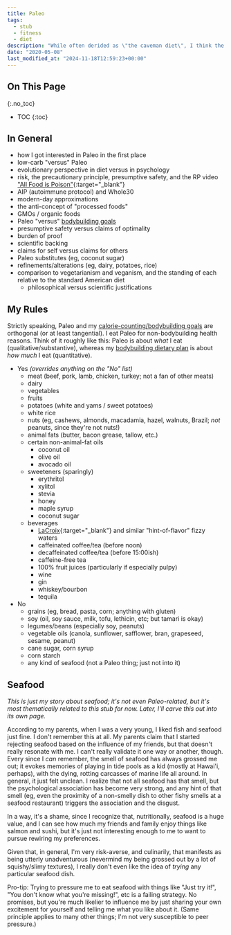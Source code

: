 ```yaml
---
title: Paleo
tags:
  - stub
  - fitness
  - diet
description: "While often derided as \"the caveman diet\", I think the right approach to evaluating Paleo is in thinking of it as a presumptively safe default."
date: "2020-05-08"
last_modified_at: "2024-11-18T12:59:23+00:00"
---
```


## On This Page
{:.no_toc}
* TOC
{:toc}

## In General

* how I got interested in Paleo in the first place
* low-carb "versus" Paleo
* evolutionary perspective in diet versus in psychology
* risk, the precautionary principle, presumptive safety, and the RP video ["All Food is Poison"](https://www.youtube.com/watch?v=qH8LUFOaiek){:target="&lowbar;blank"}
* AIP (autoimmune protocol) and Whole30
* modern-day approximations
* the anti-concept of "processed foods"
* GMOs / organic foods
* Paleo "versus" [bodybuilding goals](/physical-fitness/#diet)
* presumptive safety versus claims of optimality
* burden of proof
* scientific backing
* claims for self versus claims for others
* Paleo substitutes (eg, coconut sugar)
* refinements/alterations (eg, dairy, potatoes, rice)
* comparison to vegetarianism and veganism, and the standing of each relative to the standard American diet
  * philosophical versus scientific justifications

## My Rules

Strictly speaking, Paleo and my [calorie-counting/bodybuilding goals](/physical-fitness/#diet) are orthogonal (or at least tangential). I eat Paleo for non-bodybuilding health reasons. Think of it roughly like this: Paleo is about _what_ I eat (qualitative/substantive), whereas my [bodybuilding dietary plan](/physical-fitness/#diet) is about _how much_ I eat (quantitative).

* Yes _(overrides anything on the "No" list)_
  * meat (beef, pork, lamb, chicken, turkey; not a fan of other meats)
  * dairy
  * vegetables
  * fruits
  * potatoes (white and yams / sweet potatoes)
  * white rice
  * nuts (eg, cashews, almonds, macadamia, hazel, walnuts, Brazil; _not_ peanuts, since they're not nuts!)
  * animal fats (butter, bacon grease, tallow, etc.)
  * certain non-animal-fat oils
    * coconut oil
    * olive oil
    * avocado oil
  * sweeteners (sparingly)
    * erythritol
    * xylitol
    * stevia
    * honey
    * maple syrup
    * coconut sugar
  * beverages
    * [LaCroix](https://www.lacroixwater.com/){:target="&lowbar;blank"} and similar "hint-of-flavor" fizzy waters
    * caffeinated coffee/tea (before noon)
    * decaffeinated coffee/tea (before 15:00ish)
    * caffeine-free tea
    * 100% fruit juices (particularly if especially pulpy)
    * wine
    * gin
    * whiskey/bourbon
    * tequila
* No
  * grains (eg, bread, pasta, corn; anything with gluten)
  * soy (oil, soy sauce, milk, tofu, lethicin, etc; but tamari is okay)
  * legumes/beans (especially soy, peanuts)
  * vegetable oils (canola, sunflower, safflower, bran, grapeseed, sesame, peanut)
  * cane sugar, corn syrup
  * corn starch
  * any kind of seafood (not a Paleo thing; just not into it)

## Seafood
_This is just my story about seafood; it's not even Paleo-related, but it's most thematically related to this stub for now. Later, I'll carve this out into its own page._

According to my parents, when I was a very young, I liked fish and seafood just fine. I don't remember this at all. My parents claim that I started rejecting seafood based on the influence of my friends, but that doesn't really resonate with me. I can't really validate it one way or another, though. Every since I _can_ remember, the smell of seafood has always grossed me out; it evokes memories of playing in tide pools as a kid (mostly at Hawai'i, perhaps), with the dying, rotting carcasses of marine life all around. In general, it just felt unclean. I realize that not all seafood has that smell, but the psychological association has become very strong, and any hint of that smell (eg, even the proximity of a non-smelly dish to other fishy smells at a seafood restaurant) triggers the association and the disgust.

In a way, it's a shame, since I recognize that, nutritionally, seafood is a huge value, and I can see how much my friends and family enjoy things like salmon and sushi, but it's just not interesting enough to me to want to pursue rewiring my preferences.

Given that, in general, I'm very risk-averse, and culinarily, that manifests as being utterly unadventurous (nevermind my being grossed out by a lot of squishy/slimy textures), I really don't even like the idea of _trying_ any particular seafood dish.

Pro-tip: Trying to pressure me to eat seafood with things like "Just try it!", "You don't know what you're missing!", etc is a failing strategy. No promises, but you're much likelier to influence me by just sharing your own excitement for yourself and telling me what you like about it. (Same principle applies to many other things; I'm not very susceptible to peer pressure.)
